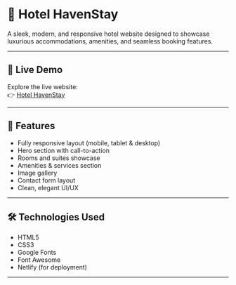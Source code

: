 # 🏨 Hotel HavenStay

A sleek, modern, and responsive hotel website designed to showcase luxurious accommodations, amenities, and seamless booking features.

---

## 🔗 Live Demo

Explore the live website:  
👉 [Hotel HavenStay](https://hotelhavenstay.netlify.app/)

---

## 🌟 Features

- Fully responsive layout (mobile, tablet & desktop)
- Hero section with call-to-action
- Rooms and suites showcase
- Amenities & services section
- Image gallery
- Contact form layout
- Clean, elegant UI/UX

---

## 🛠️ Technologies Used

- HTML5  
- CSS3  
- Google Fonts  
- Font Awesome  
- Netlify (for deployment)

---
